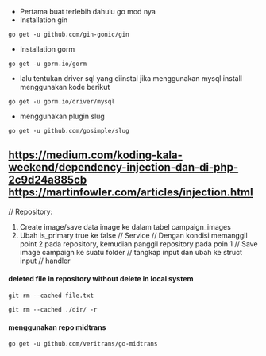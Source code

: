 - Pertama buat terlebih dahulu go mod nya
- Installation gin 

``go get -u github.com/gin-gonic/gin``

- Installation gorm 

``go get -u gorm.io/gorm``

- lalu tentukan driver sql yang diinstal jika menggunakan mysql install menggunakan kode berikut

``go get -u gorm.io/driver/mysql``

- menggunakan plugin slug

``go get -u github.com/gosimple/slug``

https://medium.com/koding-kala-weekend/dependency-injection-dan-di-php-2c9d24a885cb
https://martinfowler.com/articles/injection.html
--------------
// Repository:
1. Create image/save data image ke dalam tabel campaign_images
2. Ubah is_primary true ke false
   // Service // Dengan kondisi memanggil point 2 pada repository, kemudian panggil repository pada poin 1
   // Save image campaign ke suatu folder
   // tangkap input dan ubah ke struct input
   // handler

#### deleted file in repository without delete in local system

``git rm --cached file.txt``

``git rm --cached ./dir/ -r``


#### menggunakan repo midtrans
``go get -u github.com/veritrans/go-midtrans``